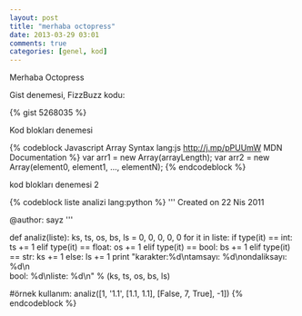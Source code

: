 ```yaml
---
layout: post
title: "merhaba octopress"
date: 2013-03-29 03:01
comments: true
categories: [genel, kod]
---
```


Merhaba Octopress



Gist denemesi, FizzBuzz kodu:

{% gist 5268035 %}

Kod blokları denemesi

{% codeblock Javascript Array Syntax lang:js http://j.mp/pPUUmW MDN Documentation %}
var arr1 = new Array(arrayLength);
var arr2 = new Array(element0, element1, ..., elementN);
{% endcodeblock %}

kod blokları denemesi 2

{% codeblock liste analizi lang:python %}
'''
Created on 22 Nis 2011

@author: sayz
'''


def analiz(liste):
	ks, ts, os, bs, ls = 0, 0, 0, 0, 0
	for it in liste:
		if type(it) == int:
			ts += 1
		elif type(it) == float:
			os += 1
		elif type(it) == bool:
			bs += 1
		elif type(it) == str:
			ks += 1
		else:
			ls += 1
	print "karakter:%d\ntamsayı: %d\nondaliksayı: %d\n \
	bool: %d\nliste: %d\n" % (ks, ts, os, bs, ls)

#örnek kullanım:
analiz([1, '1.1', [1.1, 1.1], [False, 7, True], -1])
{% endcodeblock %}




